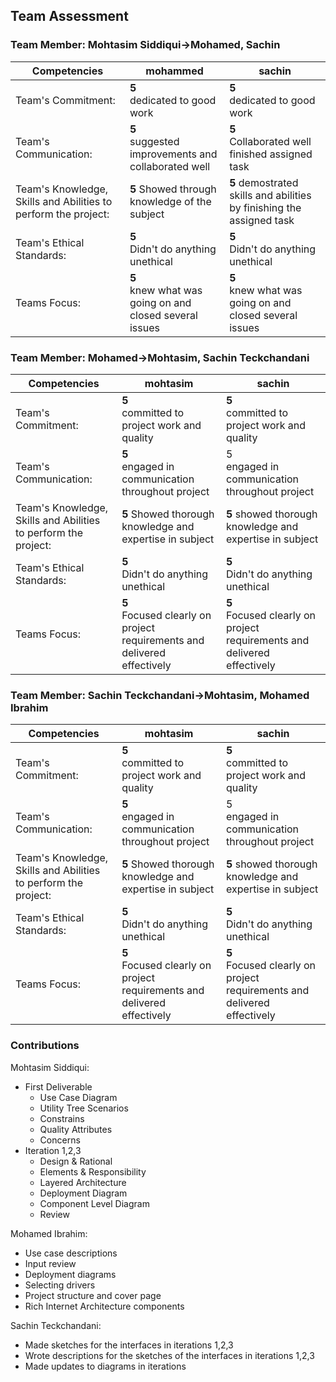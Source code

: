﻿## Team Assessment


### Team Member: Mohtasim Siddiqui->Mohamed, Sachin

Competencies|mohammed |sachin|
-|-|-
Team's Commitment:|**5** <br> dedicated to good work <br> |**5** <br> dedicated to good work  |
Team's Communication:|**5** <br> suggested improvements and collaborated well |**5** <br> Collaborated well finished assigned task |
Team's Knowledge, Skills and Abilities to perform the project:|**5** Showed through knowledge of the subject |**5** demostrated skills and abilities by finishing the assigned task|
Team's Ethical Standards: |**5** <br> Didn't do anything unethical |**5** <br> Didn't do anything unethical |
Teams Focus:| **5** <br> knew what was going on and closed several issues| **5** <br> knew what was going on and closed several issues |


### Team Member: Mohamed->Mohtasim, Sachin Teckchandani
Competencies|mohtasim |sachin|
-|-|-
Team's Commitment:|**5** <br> committed to project work and quality <br> |**5** <br> committed to project work and quality  |
Team's Communication:|**5** <br> engaged in communication throughout project |5 <br> engaged in communication throughout project |
Team's Knowledge, Skills and Abilities to perform the project:|**5** Showed thorough knowledge and expertise in subject |**5** showed thorough knowledge and expertise in subject |
Team's Ethical Standards: |**5** <br> Didn't do anything unethical  |**5** <br> Didn't do anything unethical|
Teams Focus:| **5** <br> Focused clearly on project requirements and delivered effectively | **5** <br>Focused clearly on project requirements and delivered effectively |

### Team Member: Sachin Teckchandani->Mohtasim, Mohamed Ibrahim
Competencies|mohtasim |sachin|
-|-|-
Team's Commitment:|**5** <br> committed to project work and quality <br> |**5** <br> committed to project work and quality  |
Team's Communication:|**5** <br> engaged in communication throughout project |5 <br> engaged in communication throughout project |
Team's Knowledge, Skills and Abilities to perform the project:|**5** Showed thorough knowledge and expertise in subject |**5** showed thorough knowledge and expertise in subject |
Team's Ethical Standards: |**5** <br> Didn't do anything unethical  |**5** <br> Didn't do anything unethical|
Teams Focus:| **5** <br> Focused clearly on project requirements and delivered effectively | **5** <br>Focused clearly on project requirements and delivered effectively |

### Contributions

Mohtasim Siddiqui:
* First Deliverable 
    * Use Case Diagram 
    * Utility Tree Scenarios
    * Constrains
    * Quality Attributes
    * Concerns
* Iteration 1,2,3
    * Design & Rational
    * Elements & Responsibility
    * Layered Architecture
    * Deployment Diagram
    * Component Level Diagram 
    * Review



Mohamed Ibrahim: 
* Use case descriptions
* Input review
* Deployment diagrams
* Selecting drivers
* Project structure and cover page
* Rich Internet Architecture components

Sachin Teckchandani:

* Made sketches for the interfaces in iterations 1,2,3
* Wrote descriptions for the sketches of the interfaces in iterations 1,2,3
* Made updates to diagrams in iterations

